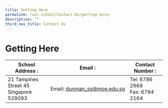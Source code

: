 ```yaml
---
title: Getting Here
permalink: /our-school/Contact-Us/getting-here/
description: ""
third_nav_title: Contact Us
---
```

# Getting Here

|  **School Address :** | **Email :**  |  **Contact Number :** |
|----|----|--------|
| 21 Tampines Street 45 <br> Singapore 529093  | Email: [dunman\_ss@moe.edu.sg](mailto:dunman_ss@moe.edu.sg)  | Tel: 6786 2668<br>Fax: 6784 2164  |